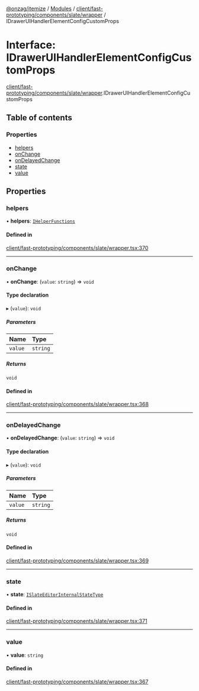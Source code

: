 [@onzag/itemize](../README.md) / [Modules](../modules.md) / [client/fast-prototyping/components/slate/wrapper](../modules/client_fast_prototyping_components_slate_wrapper.md) / IDrawerUIHandlerElementConfigCustomProps

# Interface: IDrawerUIHandlerElementConfigCustomProps

[client/fast-prototyping/components/slate/wrapper](../modules/client_fast_prototyping_components_slate_wrapper.md).IDrawerUIHandlerElementConfigCustomProps

## Table of contents

### Properties

- [helpers](client_fast_prototyping_components_slate_wrapper.IDrawerUIHandlerElementConfigCustomProps.md#helpers)
- [onChange](client_fast_prototyping_components_slate_wrapper.IDrawerUIHandlerElementConfigCustomProps.md#onchange)
- [onDelayedChange](client_fast_prototyping_components_slate_wrapper.IDrawerUIHandlerElementConfigCustomProps.md#ondelayedchange)
- [state](client_fast_prototyping_components_slate_wrapper.IDrawerUIHandlerElementConfigCustomProps.md#state)
- [value](client_fast_prototyping_components_slate_wrapper.IDrawerUIHandlerElementConfigCustomProps.md#value)

## Properties

### helpers

• **helpers**: [`IHelperFunctions`](client_fast_prototyping_components_slate.IHelperFunctions.md)

#### Defined in

[client/fast-prototyping/components/slate/wrapper.tsx:370](https://github.com/onzag/itemize/blob/59702dd5/client/fast-prototyping/components/slate/wrapper.tsx#L370)

___

### onChange

• **onChange**: (`value`: `string`) => `void`

#### Type declaration

▸ (`value`): `void`

##### Parameters

| Name | Type |
| :------ | :------ |
| `value` | `string` |

##### Returns

`void`

#### Defined in

[client/fast-prototyping/components/slate/wrapper.tsx:368](https://github.com/onzag/itemize/blob/59702dd5/client/fast-prototyping/components/slate/wrapper.tsx#L368)

___

### onDelayedChange

• **onDelayedChange**: (`value`: `string`) => `void`

#### Type declaration

▸ (`value`): `void`

##### Parameters

| Name | Type |
| :------ | :------ |
| `value` | `string` |

##### Returns

`void`

#### Defined in

[client/fast-prototyping/components/slate/wrapper.tsx:369](https://github.com/onzag/itemize/blob/59702dd5/client/fast-prototyping/components/slate/wrapper.tsx#L369)

___

### state

• **state**: [`ISlateEditorInternalStateType`](client_fast_prototyping_components_slate.ISlateEditorInternalStateType.md)

#### Defined in

[client/fast-prototyping/components/slate/wrapper.tsx:371](https://github.com/onzag/itemize/blob/59702dd5/client/fast-prototyping/components/slate/wrapper.tsx#L371)

___

### value

• **value**: `string`

#### Defined in

[client/fast-prototyping/components/slate/wrapper.tsx:367](https://github.com/onzag/itemize/blob/59702dd5/client/fast-prototyping/components/slate/wrapper.tsx#L367)
